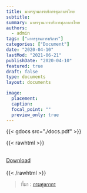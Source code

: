 ```yaml
---
title: มาตรฐานการบริการศุลกากรไทย
subtitle: 
summary: มาตรฐานการบริการศุลกากรไทย
authors:
  - admin
tags: ["มาตรฐานการบริการ"]
categories: ["Document"]
date: "2020-04-10"
lastMod: "2021-06-21"
publishDate: "2020-04-10"
featured: true
draft: false
type: documents
layout: documents

image:
  placement:
  caption:
  focal_point: ""
  preview_only: true
---
```




{{< gdocs src="./docs.pdf" >}}

{{< rawhtml >}}
<br>

<br>
<div class="article-tags">
<a class="badge badge-danger" href="./docs.pdf" target="_blank" id="download_files_new">Download</a> 
</div>
<br>
{{< /rawhtml >}}


> ที่มา : [กรมศุลกากร](http://www.customs.go.th/data_files/8d3f4ed82ade9a6b6b94a59abc2c6458.pdf)
